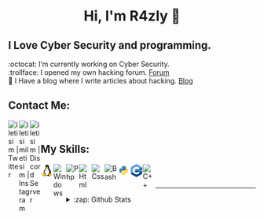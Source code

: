 <h1 align="center">Hi, I'm R4zly 👋</h1>

## I Love Cyber Security and programming.

:octocat: I’m currently working on Cyber Security.</br>
:trollface: I opened my own hacking forum. [Forum]</br>
:ghost: I Have a blog where I write articles about hacking. [Blog]


## Contact Me:

[<img align="left" alt="iletisim | Twitter" width="22px" src="https://cdn.jsdelivr.net/npm/simple-icons@v3/icons/twitter.svg" />][Twitter]
[<img align="left" alt="iletisimiletisim | Instagram" width="22px" src="https://cdn.jsdelivr.net/npm/simple-icons@v3/icons/instagram.svg" />][Instagram]
[<img align="left" alt="iletisim | Discord Server" width="22px" src="https://cdn.jsdelivr.net/npm/simple-icons@v3/icons/linkedin.svg" />][Discord]
<br />

## My Skills:

<img align="left" alt="Linux" width="26px" src="https://raw.githubusercontent.com/github/explore/80688e429a7d4ef2fca1e82350fe8e3517d3494d/topics/linux/linux.png" />
<img align="left" alt="Windows" width="26px" src="https://upload.wikimedia.org/wikipedia/commons/thumb/5/5f/Windows_logo_-_2012.svg/1024px-Windows_logo_-_2012.svg.png" />
<img align="left" alt="Php" width="26px" src="https://pngimg.com/uploads/php/php_PNG7.png" />
<img align="left" alt="Html" width="26px" src="https://upload.wikimedia.org/wikipedia/commons/thumb/6/61/HTML5_logo_and_wordmark.svg/1200px-HTML5_logo_and_wordmark.svg.png" />
<img align="left" alt="Css" width="26px" src="https://upload.wikimedia.org/wikipedia/commons/thumb/d/d5/CSS3_logo_and_wordmark.svg/800px-CSS3_logo_and_wordmark.svg.png" />
<img align="left" alt="Bash" width="26px" src="https://www.vectorlogo.zone/logos/gnu_bash/gnu_bash-icon.svg" />
<img align="left" alt="Python" width="26px" src="https://raw.githubusercontent.com/github/explore/80688e429a7d4ef2fca1e82350fe8e3517d3494d/topics/python/python.png" />
<img align="left" alt="C++" width="26px" src="https://raw.githubusercontent.com/github/explore/80688e429a7d4ef2fca1e82350fe8e3517d3494d/topics/cpp/cpp.png" />
<img align="left" alt="C++" width="26px" src="https://cdn.iconscout.com/icon/free/png-512/c-programming-569564.png" />


<br />
<br />

---

</details>

<details>
  <summary>:zap: Github Stats</summary>

  <img align="left" alt="R4zly Github Stats" src="https://github-readme-stats.codestackr.vercel.app/api?username=R4zly&show_icons=true&hide_border=true" />

</details>

[Twitter]: https://twitter.com/R4zlySecurity
[Instagram]: https://instagram.com/r4zly.sec
[Discord]: https://discord.gg/elithatz/
[Forum]: https://elithatz.com/
[Blog]: https://r4zly.com/
